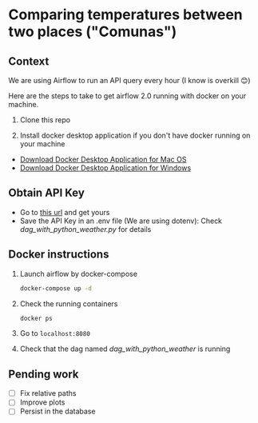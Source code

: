 # Comparing temperatures between two places ("Comunas")

## Context

We are using Airflow to run an API query every hour (I know is overkill 😊)

Here are the steps to take to get airflow 2.0 running with docker on your machine. 
1. Clone this repo

1. Install docker desktop application if you don't have docker running on your machine
- [Download Docker Desktop Application for Mac OS](https://hub.docker.com/editions/community/docker-ce-desktop-mac)
- [Download Docker Desktop Application for Windows](https://hub.docker.com/editions/community/docker-ce-desktop-windows)

## Obtain API Key

- Go to [this url](https://www.weatherapi.com/) and get yours
- Save the API Key in an .env file (We are using dotenv): Check *dag_with_python_weather.py* for details 

## Docker instructions

1. Launch airflow by docker-compose
    ```bash
    docker-compose up -d
    ```

2. Check the running containers
    ```bash
    docker ps
    ```

3. Go to `localhost:8080`

4. Check that the dag named *dag_with_python_weather* is running

## Pending work

- [ ] Fix relative paths
- [ ] Improve plots
- [ ] Persist in the database
